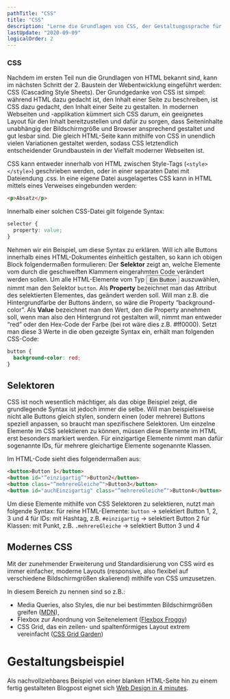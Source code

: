```yaml
---
pathTitle: "CSS"
title: "CSS"
description: "Lerne die Grundlagen von CSS, der Gestaltungssprache für Webinhalte. Die Lektion beschäftigt sich mit der Struktur und Syntax von CSS, gängigen Selektoren für Inhalte sowie kleinen Übungen zum Thema."
lastUpdate: "2020-09-09"
logicalOrder: 2
---
```


### CSS

Nachdem im ersten Teil nun die Grundlagen von HTML bekannt sind, kann im nächsten Schritt der 2. Baustein der Webentwicklung eingeführt werden: CSS (Cascading Style Sheets).
Der Grundgedanke von CSS ist simpel: während HTML dazu gedacht ist, den Inhalt einer Seite zu beschreiben, ist CSS dazu gedacht, den Inhalt einer Seite zu gestalten. In modernen Webseiten und -applikation kümmert sich CSS darum, ein geeignetes Layout für den Inhalt bereitzustellen und dafür zu sorgen, dass Seiteninhalte unabhängig der Bildschirmgröße und Browser ansprechend gestaltet und gut lesbar sind. Die gleich HTML-Seite kann mithilfe von CSS in unendlich vielen Variationen gestaltet werden, sodass CSS letztendlich entscheidender Grundbaustein in der Vielfalt moderner Webseiten ist.

CSS kann entweder innerhalb von HTML zwischen Style-Tags (`<style></style>`) geschrieben werden, oder in einer separaten Datei mit Dateiendung .css. In eine eigene Datei ausgelagertes CSS kann in HTML mittels eines Verweises eingebunden werden:

```html
<p>Absatz</p>
```

Innerhalb einer solchen CSS-Datei gilt folgende Syntax:

```css
selector {
  property: value;
}
```

Nehmen wir ein Beispiel, um diese Syntax zu erklären. Will ich alle Buttons innerhalb eines HTML-Dokumentes einheitlich gestalten, so kann ich obigen Block folgendermaßen formulieren:
Der **Selektor** zeigt an, welche Elemente vom durch die geschweiften Klammern eingerahmten Code verändert werden sollen. Um alle HTML-Elemente vom Typ <button>Ein Button</button> auszuwählen, nimmt man den Selektor `button`.
Als **Property** bezeichnet man das Attribut des selektierten Elementes, das geändert werden soll. Will man z.B. die Hintergrundfarbe der Buttons ändern, so wäre die Property “background-color”.
Als **Value** bezeichnet man den Wert, den die Property annehmen soll, wenn man also den Hintergrund rot gestalten will, nimmt man entweder “red” oder den Hex-Code der Farbe (bei rot wäre dies z.B. #ff0000). Setzt man diese 3 Werte in die oben gezeigte Syntax ein, erhält man folgenden CSS-Code:

```css
button {
  background-color: red;
}
```

## Selektoren

CSS ist noch wesentlich mächtiger, als das obige Beispiel zeigt, die grundlegende Syntax ist jedoch immer die selbe. Will man beispielsweise nicht alle Buttons gleich stylen, sondern einen (oder mehrere) Buttons speziell anpassen, so braucht man spezifischere Selektoren. Um einzelne Elemente im CSS selektieren zu können, müssen diese Elemente im HTML erst besonders markiert werden. Für einzigartige Elemente nimmt man dafür sogenannte IDs, für mehrere gleichartige Elemente sogenannte Klassen.

Im HTML-Code sieht dies folgendermaßen aus:

```html
<button>Button 1</button>
<button id="”einzigartig”">Button2</button>
<button class="”mehrereGleiche”">Button3</button>
<button id="auchEinzigartig" class="”mehrereGleiche”">Button4</button>
```

Um diese Elemente mithilfe von CSS Selektoren zu selektieren, nutzt man folgende Syntax:
für reine HTML-Elemente: `button` -> selektiert Button 1, 2, 3 und 4
für IDs: mit Hashtag, z.B. `#einzigartig` -> selektiert Button 2
für Klassen: mit Punkt, z.B. `.mehrereGleiche` -> selektiert Button 3 und 4

## Modernes CSS

Mit der zunehmender Erweiterung und Standardisierung von CSS wird es immer einfacher, moderne Layouts (responsive, also flexibel auf verschiedene Bildschirmgrößen skalierend) mithilfe von CSS umzusetzen.

In diesem Bereich zu nennen sind so z.B.:

- Media Queries, also Styles, die nur bei bestimmten Bildschirmgrößen greifen ([MDN](https://developer.mozilla.org/de/docs/Web/CSS/Media_Queries/Using_media_queries)),
- Flexbox zur Anordnung von Seitenelement ([Flexbox Froggy](https://flexboxfroggy.com/))
- CSS Grid, das ein zeilen- und spaltenförmiges Layout extrem vereinfacht ([CSS Grid Garden](https://cssgridgarden.com/))

# Gestaltungsbeispiel

Als nachvollziehbares Beispiel von einer blanken HTML-Seite hin zu einem fertig gestalteten Blogpost eignet sich [Web Design in 4 minutes](https://jgthms.com/web-design-in-4-minutes/).
